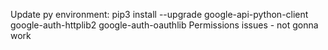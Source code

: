







Update py environment:
    pip3 install --upgrade google-api-python-client google-auth-httplib2 google-auth-oauthlib
    Permissions issues - not gonna work
